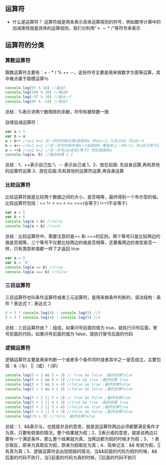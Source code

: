 ## 运算符

- 什么是运算符？
  运算符就是用来表示具体运算规则的符号，例如数学计算中的加减乘除就是具体的运算规则，我们分别用“＋ － \* /”等符号来表示

## 运算符的分类

### 算数运算符

算数运算符主要有：+ - \* / % ++ --，这些符号主要是用来做数字方面等运算。其中难点属于取模运算％

```js
console.log(97 % 10) //输出7
console.log(100 % 10) //输出0
console.log(-97 % 10) //输出－7
console.log(97 % -10) //输出7
```

总结：%表示求两个数相除的余数，符号和被除数一致

自增自减运算符：

```js
var a = 1
var b = a
a = b++ //a=1 b=2 这一步的时候先把b赋值给a 所以a＝1，b自己加1 所以b＝2
b = a++ //b=1 a=2 //这一步的时候先把a＝1赋值给b 覆盖来上一步b＝2，所以b又等于1，然后a自己加1 a＝2
a = ++b //a=2 b=2 //这一步先让b自加1等于2 然后赋值给a
console.log(a, b) //输出结果 2 2
```

总结：1、++表示自己加 1，-- 表示自己减 1，2、放在前面: 先自身运算,再和其他的运算符运算.3、放在后面:先和其他的运算符运算,再自身运算

### 比较运算符

比较运算符就是比较两个数据之间的大小，是否相等，最终得到一个布尔型的值。比较运算符包括：== != > >= < <= ===(全等于) !==(不全等于)

```js
var a = 5
var b = 6
console.log(a > b) //false
console.log(a < b) //ture
```

总结：比较运算符中，需要注意的是== 和 ===的区别，两个等号只是比较两边的值是否相等，三个等号不仅要比较两边的值是否相等，还要看两边的类型是否一样，只有类型和值都一样了才返回 true

```js
var a = 5
var b = '5'
console.log(a == b) //true
console.log(a === b) //false
```

### 三目运算符

三目运算符也叫条件运算符或者三元运算符，是用来做条件判断的，语法结构：条件？表达式 1：表达式 2

```js
4 > 5 ? console.log(4) : console.log(5) //5
5 > 4 ? console.log(4) : console.log(5) //4
```

总结：三目运算符由？：组成，如果问号前面的值为 true，就执行问号后面，冒号前面的代码，如果问号前面的值为 false，就执行冒号后面的代码

### 逻辑运算符

逻辑运算符主要是用来判断一个或者多个条件同时或者其中之一是否成立。主要包括：&（与） ||（或） ! (非)

```js
console.log(5 > 3 && 5 < 3) // true && false ;最终结果false
console.log(5 > 3 && 4 > 3) //true && true ;最终结果 true
console.log(5 < 3 && 5 > 4) //false && true ;最终结果false
console.log(5 < 3 && 4 < 3) //false && false ;最终结果false

console.log(5 > 3 || 5 < 3) // true && false ;最终结果true
console.log(5 > 3 || 4 > 3) //true && true ;最终结果 true
console.log(5 < 3 || 5 > 4) //false && true ;最终结果true
console.log(5 < 3 || 4 < 3) //false && false ;最终结果false
console.log(!5 > 3) //!ture; 最终结果false
```

总结：1、&&表示与，也就是并且的意思，就是说运算符两边必须都要满足条件才为真，只要有假值的情况，整个结果就为假；2、||表示或的意思，就是说两边只要有一个满足条件，那么整个结果就为真，当两边都为假的时候才为假；3、！表示取反，原来为真取反为假，原来为假取反为真；4、简单记法：&& 有假为假，|| 有真为真；5、逻辑运算符会出现短路的情况，当&&前面的代码为假的时候，&&后面的代码不执行，当||前面的代码为真的时候，||后面的代码不执行

